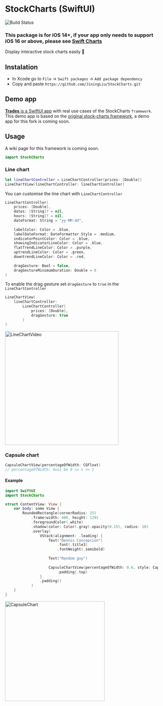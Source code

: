 # StockCharts (SwiftUI)
![Build Status](https://github.com/denniscm190/StockCharts/actions/workflows/swift.yml/badge.svg)   
### **This package is for iOS 14+, if your app only needs to support iOS 16 or above, please see [Swift Charts](https://developer.apple.com/documentation/charts)**   

Display interactive stock charts easily 🎉

## Instalation
- In Xcode go to `File` -> `Swift packages` -> `Add package dependency`
- Copy and paste `https://github.com/JiningLiu/StockCharts.git`

## Demo app
[**Trades** is a SwiftUI app](https://github.com/denniscm190/trades-demo) with real use cases of the StockCharts `framework`. 
This demo app is based on the [original stock-charts framework](https://github.com/denniscmartin/stock-charts), a demo app for this fork is coming soon.

## Usage

A wiki page for this framework is coming soon.

```swift
import StockCharts
```

### Line chart
```swift
let lineChartController = LineChartController(prices: [Double])
LineChartView(lineChartController: lineChartController)
```

You can customise the line chart with `LineChartController`

```swift
LineChartController(
    prices: [Double],
    dates: [String]? = nil,
    hours: [String]? = nil,
    dateFormat: String = "yy-MM-dd",
    
    labelColor: Color = .blue,
    labelDateFormat: DateFormatter.Style = .medium,
    indicatorPointColor: Color = .blue,
    showingIndicatorLineColor: Color = .blue,
    flatTrendLineColor: Color = .purple,
    uptrendLineColor: Color = .green,
    downtrendLineColor: Color = .red,
    
    dragGesture: Bool = false,
    dragGestureMinimumDuration: Double = 0
)
```

To enable the drag gesture set `dragGesture` to `true` in the `LineChartController `    

```swift
LineChartView(
    lineChartController:
        LineChartController(
            prices: [Double],
            dragGesture: true
        )
)
```
<img width="374" alt="LineChartVideo" src="https://user-images.githubusercontent.com/66180929/116899623-137c6e80-ac38-11eb-8ec0-e678aea54062.gif">

### Capsule chart
```swift
CapsuleChartView(percentageOfWidth: CGFloat)
// percentageOfWidth: must be 0 <= x <= 1
```

#### Example
```swift
import SwiftUI
import StockCharts

struct ContentView: View {
    var body: some View {
        RoundedRectangle(cornerRadius: 25)
            .frame(width: 400, height: 120)
            .foregroundColor(.white)
            .shadow(color: Color(.gray).opacity(0.15), radius: 10)
            .overlay(
                VStack(alignment: .leading) {
                    Text("Dennis Concepcion")
                        .font(.title3)
                        .fontWeight(.semibold)
                    
                    Text("Random guy")
                    
                    CapsuleChartView(percentageOfWidth: 0.6, style: CapsuleChartStyle(capsuleColor: Color.blue))
                        .padding(.top)
                }
                .padding()
            )
    }
}
```

<img width="328" alt="CapsuleChart" src="https://user-images.githubusercontent.com/66180929/120899384-c2450d80-c62f-11eb-9a56-5a03e97441d2.png">

